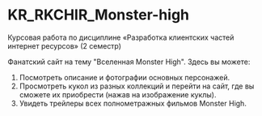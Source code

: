 # KR_RKCHIR_Monster-high
Курсовая работа по дисциплине «Разработка клиентских частей интернет ресурсов» (2 семестр)

Фанатский сайт на тему "Вселенная Monster High". 
Здесь вы можете:
1) Посмотреть описание и фотографии основных персонажей.
2) Просмотреть кукол из разных коллекций и перейти на сайт, где вы сможете их приобрести (нажав на изображение куклы).
3) Увидеть трейлеры всех полнометражных фильмов Monster High.
